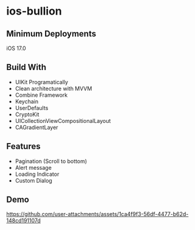 # ios-bullion

## Minimum Deployments
iOS 17.0

## Build With
- UIKit Programatically
- Clean architecture with MVVM
- Combine Framework
- Keychain
- UserDefaults
- CryptoKit
- UICollectionViewCompositionalLayout 
- CAGradientLayer

## Features
- Pagination (Scroll to bottom)
- Alert message
- Loading Indicator
- Custom Dialog

## Demo
https://github.com/user-attachments/assets/1ca4f9f3-56df-4477-b62d-148cd191107d

